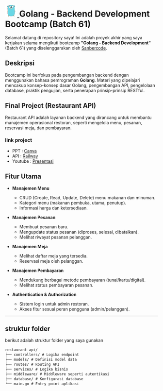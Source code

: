 # <a href="https://golang.org" target="_blank" rel="noreferrer"> <img src="https://raw.githubusercontent.com/devicons/devicon/master/icons/go/go-original.svg" alt="go" width="40" height="40"/> </a> Golang - Backend Development Bootcamp (Batch 61) 

Selamat datang di repository saya! Ini adalah proyek akhir yang saya kerjakan selama mengikuti bootcamp **"Golang - Backend Development"** (Batch 61) yang diselenggarakan oleh [Sanbercode](https://sanbercode.com).

## Deskripsi

Bootcamp ini berfokus pada pengembangan backend dengan menggunakan bahasa pemrograman **Golang**. Materi yang dipelajari mencakup konsep-konsep dasar Golang, pengembangan API, pengelolaan database, praktik pengujian, serta penerapan prinsip-prinsip RESTful.

## Final Project (Restaurant API)

Restaurant API adalah layanan backend yang dirancang untuk membantu manajemen operasional restoran, seperti mengelola menu, pesanan, reservasi meja, dan pembayaran.
### link project
- PPT : [Canva](https://www.canva.com/design/DAGWzfrL1S8/qvmoevX80Tm09b5e_o_hFw/edit?utm_content=DAGWzfrL1S8&utm_campaign=designshare&utm_medium=link2&utm_source=sharebutton)
- API : [Railway]()
- Youtube : [Presentasi]()

## Fitur Utama

- **Manajemen Menu**  
  - CRUD (Create, Read, Update, Delete) menu makanan dan minuman.  
  - Kategori menu (makanan pembuka, utama, penutup).  
  - Informasi harga dan ketersediaan.

- **Manajemen Pesanan**  
  - Membuat pesanan baru.  
  - Mengupdate status pesanan (diproses, selesai, dibatalkan).  
  - Melihat riwayat pesanan pelanggan.

- **Manajemen Meja**  
  - Melihat daftar meja yang tersedia.  
  - Reservasi meja oleh pelanggan.

- **Manajemen Pembayaran**  
  - Mendukung berbagai metode pembayaran (tunai/kartu/digital).  
  - Melihat status pembayaran pesanan.

- **Authentication & Authorization**  
  - Sistem login untuk admin restoran.  
  - Akses fitur sesuai peran pengguna (admin/pelanggan).

---
## struktur folder
berikut adalah struktur folder yang saya gunakan
```
restaurant-api/
├── controllers/ # Logika endpoint
├── models/ # Definisi model data
├── routes/ # Routing API
├── services/ # Logika bisnis
├── middleware/ # Middleware seperti autentikasi
├── database/ # Konfigurasi database
└── main.go # Entry point aplikasi
```
